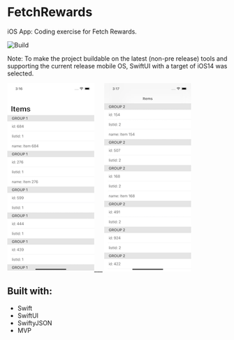 # FetchRewards
iOS App: Coding exercise for Fetch Rewards.

![Build](https://github.com/Power186/FetchRewards/workflows/Build/badge.svg?branch=master&event=push)

Note: To make the project buildable on the latest (non-pre release) tools and supporting the current release mobile OS, SwiftUI with a target of iOS14 was selected.

![first](first.png)___
![second](second.png)

## Built with:
* Swift
* SwiftUI
* SwiftyJSON
* MVP
